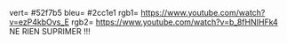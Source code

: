 vert= #52f7b5
bleu= #2cc1e1
rgb1= https://www.youtube.com/watch?v=ezP4kbOvs_E
rgb2= https://www.youtube.com/watch?v=b_8fHNIHFk4
NE RIEN SUPRIMER !!!
